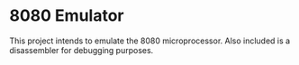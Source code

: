 # 8080 Emulator
This project intends to emulate the 8080 microprocessor.
Also included is a disassembler for debugging purposes.

